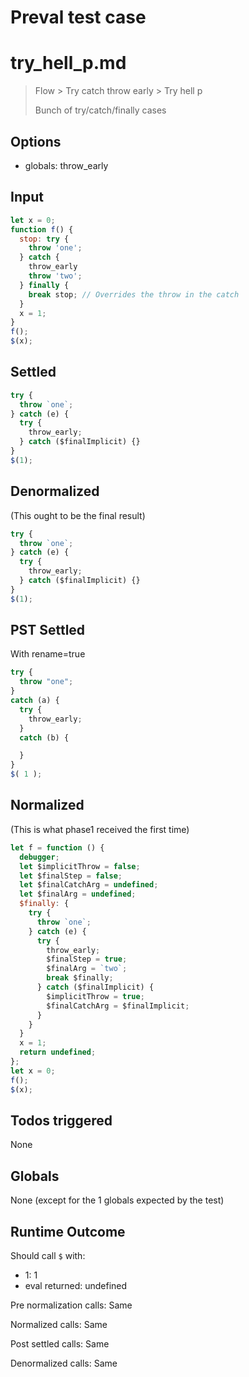# Preval test case

# try_hell_p.md

> Flow > Try catch throw early > Try hell p
>
> Bunch of try/catch/finally cases

## Options

- globals: throw_early

## Input

`````js filename=intro
let x = 0;
function f() {
  stop: try {
    throw 'one';
  } catch {
    throw_early
    throw 'two';
  } finally {
    break stop; // Overrides the throw in the catch
  }
  x = 1;
}
f();
$(x);
`````


## Settled


`````js filename=intro
try {
  throw `one`;
} catch (e) {
  try {
    throw_early;
  } catch ($finalImplicit) {}
}
$(1);
`````


## Denormalized
(This ought to be the final result)

`````js filename=intro
try {
  throw `one`;
} catch (e) {
  try {
    throw_early;
  } catch ($finalImplicit) {}
}
$(1);
`````


## PST Settled
With rename=true

`````js filename=intro
try {
  throw "one";
}
catch (a) {
  try {
    throw_early;
  }
  catch (b) {

  }
}
$( 1 );
`````


## Normalized
(This is what phase1 received the first time)

`````js filename=intro
let f = function () {
  debugger;
  let $implicitThrow = false;
  let $finalStep = false;
  let $finalCatchArg = undefined;
  let $finalArg = undefined;
  $finally: {
    try {
      throw `one`;
    } catch (e) {
      try {
        throw_early;
        $finalStep = true;
        $finalArg = `two`;
        break $finally;
      } catch ($finalImplicit) {
        $implicitThrow = true;
        $finalCatchArg = $finalImplicit;
      }
    }
  }
  x = 1;
  return undefined;
};
let x = 0;
f();
$(x);
`````


## Todos triggered


None


## Globals


None (except for the 1 globals expected by the test)


## Runtime Outcome


Should call `$` with:
 - 1: 1
 - eval returned: undefined

Pre normalization calls: Same

Normalized calls: Same

Post settled calls: Same

Denormalized calls: Same

